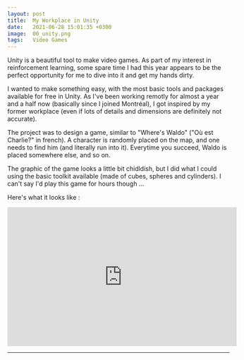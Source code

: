 ```yaml
---
layout: post
title:  My Workplace in Unity
date:   2021-06-28 15:01:35 +0300
image:  00_unity.png
tags:   Video Games
---
```


Unity is a beautiful tool to make video games. As part of my interest in reinforcement learning, some spare time I had this year appears to be the perfect opportunity for me to dive into it and get my hands dirty. 

I wanted to make something easy, with the most basic tools and packages available for free in Unity. As I've been working remotly for almost a year and a half now (basically since I joined Montréal), I got inspired by my former workplace (even if lots of details and dimensions are definitely not accurate).

The project was to design a game, similar to "Where's Waldo" ("Où est Charlie?" in french). A character is randomly placed on the map, and one needs to find him (and literally run into it). Everytime you succeed, Waldo is placed somewhere else, and so on.

The graphic of the game looks a little bit chidldish, but I did what I could using the basic toolkit available (made of cubes, spheres and cylinders). I can't say I'd play this game for hours though ...

Here's what it looks like :

<iframe width="520" height="315" src="https://www.youtube.com/embed/gXcjsOUpR7A" frameborder="0" allowfullscreen></iframe>

*** 

<br>
<br>
